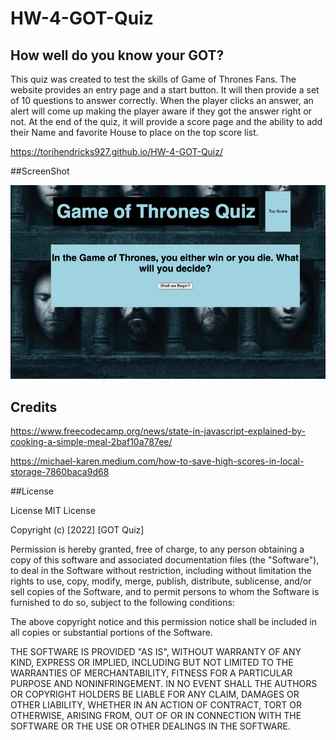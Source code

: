 # HW-4-GOT-Quiz

## How well do you know your GOT?
This quiz was created to test the skills of Game of Thrones Fans. The website provides an entry page and a start button. It will then provide a set of 10 questions to answer correctly. When the player clicks an answer, an alert will come up making the player aware if they got the answer right or not. At the end of the quiz, it will provide a score page and the ability to add their Name and favorite House to place on the top score list. 

https://torihendricks927.github.io/HW-4-GOT-Quiz/

##ScreenShot

![Alt text](/assets/images/Screen%20Shot%202022-03-30%20at%208.43.24%20PM.png)

## Credits

https://www.freecodecamp.org/news/state-in-javascript-explained-by-cooking-a-simple-meal-2baf10a787ee/

https://michael-karen.medium.com/how-to-save-high-scores-in-local-storage-7860baca9d68

##License

License
MIT License

Copyright (c) [2022] [GOT Quiz]

Permission is hereby granted, free of charge, to any person obtaining a copy of this software and associated documentation files (the "Software"), to deal in the Software without restriction, including without limitation the rights to use, copy, modify, merge, publish, distribute, sublicense, and/or sell copies of the Software, and to permit persons to whom the Software is furnished to do so, subject to the following conditions:

The above copyright notice and this permission notice shall be included in all copies or substantial portions of the Software.

THE SOFTWARE IS PROVIDED "AS IS", WITHOUT WARRANTY OF ANY KIND, EXPRESS OR IMPLIED, INCLUDING BUT NOT LIMITED TO THE WARRANTIES OF MERCHANTABILITY, FITNESS FOR A PARTICULAR PURPOSE AND NONINFRINGEMENT. IN NO EVENT SHALL THE AUTHORS OR COPYRIGHT HOLDERS BE LIABLE FOR ANY CLAIM, DAMAGES OR OTHER LIABILITY, WHETHER IN AN ACTION OF CONTRACT, TORT OR OTHERWISE, ARISING FROM, OUT OF OR IN CONNECTION WITH THE SOFTWARE OR THE USE OR OTHER DEALINGS IN THE SOFTWARE.